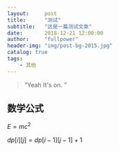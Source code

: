 ```yaml
---
layout:     post
title:      "测试"
subtitle:   "这是一篇测试文章"
date:       2018-12-21 12:00:00
author:     "fullpower"
header-img: "img/post-bg-2015.jpg"
catalog: true
tags:
    - 其他
---
```


> “Yeah It's on. ”

## 数学公式
$E=mc^2$

$dp[i][j] = dp[i - 1][j - 1] + 1$

